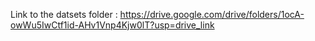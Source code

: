 Link to the datsets folder : https://drive.google.com/drive/folders/1ocA-owWu5IwCtf1id-AHv1Vnp4Kjw0lT?usp=drive_link
